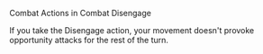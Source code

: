 Combat
Actions in Combat
Disengage
<p>If you take the Disengage action, your movement doesn't provoke opportunity attacks for the rest of the turn.</p>
